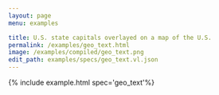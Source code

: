 ```yaml
---
layout: page
menu: examples

title: U.S. state capitals overlayed on a map of the U.S.
permalink: /examples/geo_text.html
image: /examples/compiled/geo_text.png
edit_path: examples/specs/geo_text.vl.json
---
```




{% include example.html spec='geo_text'%}
